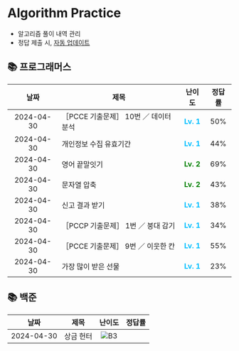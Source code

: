 #
# Algorithm Practice

- 알고리즘 풀이 내역 관리
- 정답 제출 시, [자동 업데이트](https://github.com/g0eun/Algorithm/tree/main/.github/workflows)



## 📚 프로그래머스
| 날짜 | 제목 | 난이도 | 정답률 |
| :-----: | ----- | :-----: | :-----: |
|2024-04-30|［PCCE 기출문제］ 10번 ／ 데이터 분석|<span style="color:DeepSkyBlue"> __Lv. 1__ </span>|50%|
|2024-04-30|개인정보 수집 유효기간|<span style="color:DeepSkyBlue"> __Lv. 1__ </span>|44%|
|2024-04-30|영어 끝말잇기|<span style="color:green"> __Lv. 2__ </span>|69%|
|2024-04-30|문자열 압축|<span style="color:green"> __Lv. 2__ </span>|43%|
|2024-04-30|신고 결과 받기|<span style="color:DeepSkyBlue"> __Lv. 1__ </span>|38%|
|2024-04-30|［PCCP 기출문제］ 1번 ／ 붕대 감기|<span style="color:DeepSkyBlue"> __Lv. 1__ </span>|34%|
|2024-04-30|［PCCE 기출문제］ 9번 ／ 이웃한 칸|<span style="color:DeepSkyBlue"> __Lv. 1__ </span>|55%|
|2024-04-30|가장 많이 받은 선물|<span style="color:DeepSkyBlue"> __Lv. 1__ </span>|23%|
## 📚 백준
| 날짜 | 제목 | 난이도 | 정답률 |
| :-----: | ----- | :-----: | :-----: |
|2024-04-30|상금 헌터|![B3](./resources/img/B3.svg)||
